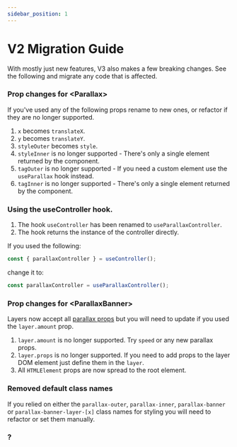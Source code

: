 ```yaml
---
sidebar_position: 1
---
```


# V2 Migration Guide

With mostly just new features, V3 also makes a few breaking changes. See the following and migrate any code that is affected.

### Prop changes for <Parallax\>

If you've used any of the following props rename to new ones, or refactor if they are no longer supported.

1. `x` becomes `translateX`.
2. `y` becomes `translateY`.
3. `styleOuter` becomes `style`.
4. `styleInner` is no longer supported - There's only a single element returned by the component.
5. `tagOuter` is no longer supported - If you need a custom element use the `useParallax` hook instead.
6. `tagInner` is no longer supported - There's only a single element returned by the component.

### Using the useController hook.

1. The hook `useController` has been renamed to `useParallaxController`.
2. The hook returns the instance of the controller directly.

If you used the following:

```js
const { parallaxController } = useController();
```

change it to:

```js
const parallaxController = useParallaxController();
```

### Prop changes for <ParallaxBanner\>

Layers now accept all [parallax props](/docs/usage/parallax-props) but you will need to update if you used the `layer.amount` prop.

1. `layer.amount` is no longer supported. Try `speed` or any new parallax props.
2. `layer.props` is no longer supported. If you need to add props to the layer DOM element just define them in the `layer`.
3. All `HTMLElement` props are now spread to the root element.

### Removed default class names

If you relied on either the `parallax-outer`, `parallax-inner`, `parallax-banner` or `parallax-banner-layer-[x]` class names for styling you will need to refactor or set them manually.


### ?
